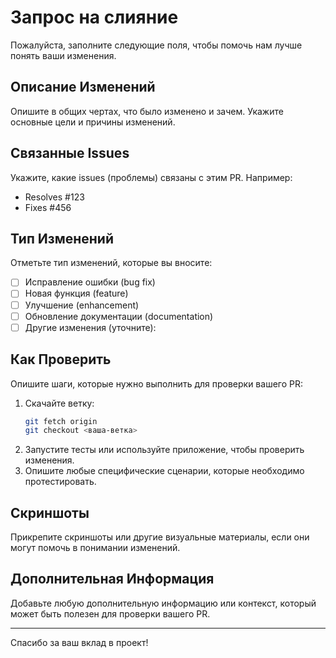 # Запрос на слияние

Пожалуйста, заполните следующие поля, чтобы помочь нам лучше понять ваши изменения.

## Описание Изменений

Опишите в общих чертах, что было изменено и зачем. Укажите основные цели и причины изменений.

## Связанные Issues

Укажите, какие issues (проблемы) связаны с этим PR. Например:
- Resolves #123
- Fixes #456

## Тип Изменений

Отметьте тип изменений, которые вы вносите:
- [ ] Исправление ошибки (bug fix)
- [ ] Новая функция (feature)
- [ ] Улучшение (enhancement)
- [ ] Обновление документации (documentation)
- [ ] Другие изменения (уточните):

## Как Проверить

Опишите шаги, которые нужно выполнить для проверки вашего PR:
1. Скачайте ветку:
   ```bash
   git fetch origin
   git checkout <ваша-ветка>
   ```
2. Запустите тесты или используйте приложение, чтобы проверить изменения.
3. Опишите любые специфические сценарии, которые необходимо протестировать.

## Скриншоты

Прикрепите скриншоты или другие визуальные материалы, если они могут помочь в понимании изменений.

## Дополнительная Информация

Добавьте любую дополнительную информацию или контекст, который может быть полезен для проверки вашего PR.

---

Спасибо за ваш вклад в проект!